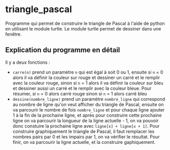 # triangle_pascal
Programme qui permet de construire le triangle de Pascal à l'aide de python en utilisant le module turtle.
Le module turtle permet de dessiner dans une fenêtre.

## Explication du programme en détail
Il y a deux fonctions : 
- <code>carre(n)</code> prend un paramètre <code>n</code> qui est égal à soit 0 ou 1, ensuite si <code>n</code> = 0 alors il va définir la couleur sur rouge et dessiner un carré et le remplir avec la couleur rouge, sinon si <code>n</code> = 1 alors il va définir la couleur sur bleu et dessiner aussi un carré et le remplir avec la couleur bleue. Pour résumer, si <code>n</code> = 0 alors carré rouge sinon si <code>n</code> = 1 alors carré bleu
- <code>dessine(nombre_ligne)</code> prend un paramètre <code>nombre_ligne</code> qui correspond au nombre de ligne qu'on veut afficher du triangle de Pascal, ensuite on va parcourir le nombre de fois <code>nombre_ligne</code> et pour chaque ligne ajouter 1 à la fin de la prochaine ligne, et après pour construire cette prochaine ligne on va parcourir la longueur de la ligne actuelle - 1, on va pouvoir donc constuire la prochaine ligne avec <code>ligne[x] + ligne[x + 1]</code>. Pour construire graphiquement le triangle de Pascal, il faut remplacer les nombres pairs par 0 et les impairs par 1, on va vérifier le résultat. Pour finir, on va parcourir la ligne actuelle, et la construire gaphiquement.
